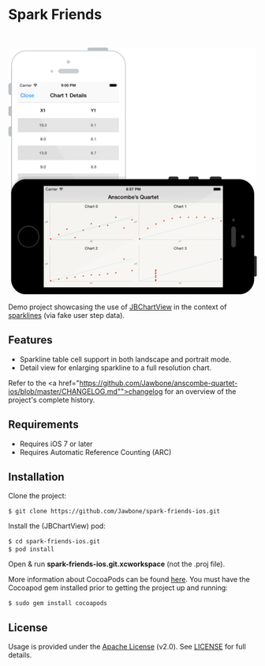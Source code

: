 # Spark Friends
<br/>
<p align="center">	
	<img src="https://raw.githubusercontent.com/Jawbone/anscombe-quartet-ios/master/Screenshots/main.jpg">
</p>

Demo project showcasing the use of <a href="https://github.com/Jawbone/JBChartView" targer="_blank">JBChartView</a> in the context of <a href="http://en.wikipedia.org/wiki/Sparkline" target="_blank">sparklines</a> (via fake user step data).

## Features

- Sparkline table cell support in both landscape and portrait mode.
- Detail view for enlarging sparkline to a full resolution chart.  

Refer to the <a href="https://github.com/Jawbone/anscombe-quartet-ios/blob/master/CHANGELOG.md"">changelog</a> for an overview of the project's complete history.

## Requirements

- Requires iOS 7 or later
- Requires Automatic Reference Counting (ARC)

## Installation

Clone the project:

	$ git clone https://github.com/Jawbone/spark-friends-ios.git
	
Install the (JBChartView) pod:

	$ cd spark-friends-ios.git
	$ pod install
	
Open & run <b>spark-friends-ios.git.xcworkspace</b> (not the .proj file). 

More information about CocoaPods can be found <a href="http://cocoapods.org/" target="_blank">here</a>. You must have the Cocoapod gem installed prior to getting the project up and running:

	$ sudo gem install cocoapods

## License

Usage is provided under the <a href="http://www.apache.org/licenses/LICENSE-2.0" target="_blank">Apache License</a> (v2.0). See <a href="https://github.com/Jawbone/anscombe-quartet-ios/blob/master/LICENSE">LICENSE</a> for full details.